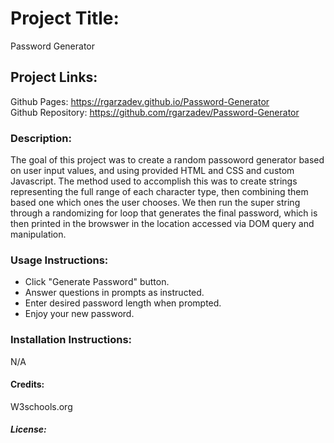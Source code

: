 # Project Title:

Password Generator

## Project Links:

Github Pages: https://rgarzadev.github.io/Password-Generator<br>
Github Repository: https://github.com/rgarzadev/Password-Generator

### Description:

The goal of this project was to create a random passoword generator based on user input values, and using provided HTML and CSS and custom Javascript. The method used to accomplish this was to create strings representing the full range of each character type, then combining them based one which ones the user chooses. We then run the super string through a randomizing for loop that generates the final password, which is then printed in the browswer in the location accessed via DOM query and manipulation.  

### Usage Instructions: <br>

* Click "Generate Password" button.
* Answer questions in prompts as instructed.
* Enter desired password length when prompted.
* Enjoy your new password.

### Installation Instructions:

N/A

#### Credits:

W3schools.org


##### License:

